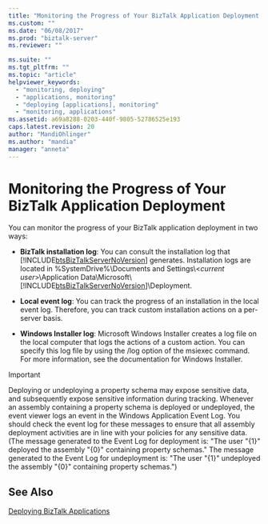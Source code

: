 ```yaml
---
title: "Monitoring the Progress of Your BizTalk Application Deployment | Microsoft Docs"
ms.custom: ""
ms.date: "06/08/2017"
ms.prod: "biztalk-server"
ms.reviewer: ""

ms.suite: ""
ms.tgt_pltfrm: ""
ms.topic: "article"
helpviewer_keywords: 
  - "monitoring, deploying"
  - "applications, monitoring"
  - "deploying [applications], monitoring"
  - "monitoring, applications"
ms.assetid: a69a8288-0203-440f-9805-52786525e193
caps.latest.revision: 20
author: "MandiOhlinger"
ms.author: "mandia"
manager: "anneta"
---
```

# Monitoring the Progress of Your BizTalk Application Deployment
You can monitor the progress of your BizTalk application deployment in two ways:  
  
-   **BizTalk installation log**: You can consult the installation log that [!INCLUDE[btsBizTalkServerNoVersion](../includes/btsbiztalkservernoversion-md.md)] generates. Installation logs are located in %SystemDrive%\Documents and Settings\\<*current user*\>\Application Data\Microsoft\\[!INCLUDE[btsBizTalkServerNoVersion](../includes/btsbiztalkservernoversion-md.md)]\Deployment.  
  
-   **Local event log**: You can track the progress of an installation in the local event log. Therefore, you can track custom installation actions on a per-server basis.  
  
-   **Windows Installer log**: Microsoft Windows Installer creates a log file on the local computer that logs the actions of a custom action. You can specify this log file by using the /log option of the msiexec command. For more information, see the documentation for Windows Installer.  
  
> [!IMPORTANT]
>  Deploying or undeploying a property schema may expose sensitive data, and subsequently expose sensitive information during tracking. Whenever an assembly containing a property schema is deployed or undeployed, the event viewer logs an event in the Windows Application Event Log. You should check the event log for these messages to ensure that all assembly deployment activities are in line with your policies for any sensitive data. (The message generated to the Event Log for deployment is: "The user "{1}" deployed the assembly "{0}" containing property schemas." The message generated to the Event Log for undeployment is: "The user "{1}" undeployed the assembly "{0}" containing property schemas.")  
  
## See Also  
 [Deploying BizTalk Applications](../core/deploying-biztalk-applications.md)